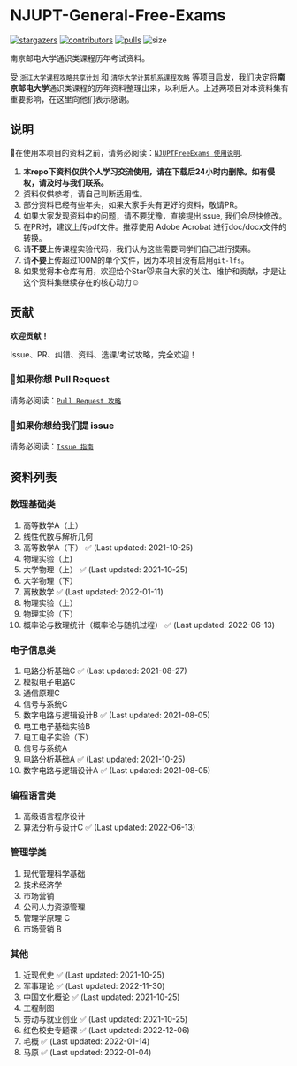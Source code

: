 # NJUPT-General-Free-Exams

[![stargazers](https://img.shields.io/github/stars/NJUPTFreeExams/NJUPT-General-Free-Exams.svg?style=for-the-badge)](https://github.com/NJUPTFreeExams/NJUPT-General-Free-Exams/stargazers)
[![contributors](https://img.shields.io/github/forks/NJUPTFreeExams/NJUPT-General-Free-Exams.svg?style=for-the-badge)](https://github.com/NJUPTFreeExams/NJUPT-General-Free-Exams/network/members)
[![pulls](https://img.shields.io/github/issues-pr-closed-raw/NJUPTFreeExams/NJUPT-General-Free-Exams.svg?style=for-the-badge)](https://github.com/NJUPTFreeExams/NJUPT-General-Free-Exams/pulls)
![size](https://img.shields.io/github/repo-size/NJUPTFreeExams/NJUPT-General-Free-Exams.svg?style=for-the-badge)

南京邮电大学通识类课程历年考试资料。

受 [`浙江大学课程攻略共享计划`](https://github.com/QSCTech/zju-icicles) 和 [`清华大学计算机系课程攻略`](https://github.com/Trinkle23897/THU-CST-Cracker) 等项目启发，我们决定将**南京邮电大学**通识类课程的历年资料整理出来，以利后人。上述两项目对本资料集有重要影响，在这里向他们表示感谢。

## 说明

📍在使用本项目的资料之前，请务必阅读：[`NJUPTFreeExams 使用说明`](https://njuptfreeexams.github.io/UserGuide.html).

1. **本repo下资料仅供个人学习交流使用，请在下载后24小时内删除。如有侵权，请及时与我们联系。**
2. 资料仅供参考，请自己判断适用性。
3. 部分资料已经有些年头，如果大家手头有更好的资料，敬请PR。 
4. 如果大家发现资料中的问题，请不要犹豫，直接提出issue, 我们会尽快修改。
5. 在PR时，建议上传pdf文件。推荐使用 Adobe Acrobat 进行doc/docx文件的转换。
6. 请**不要**上传课程实验代码，我们认为这些需要同学们自己进行摸索。
7. 请**不要**上传超过100M的单个文件，因为本项目没有启用`git-lfs`。
8. 如果觉得本仓库有用，欢迎给个Star😼来自大家的关注、维护和贡献，才是让这个资料集继续存在的核心动力☺️

## 贡献

**欢迎贡献！**

Issue、PR、纠错、资料、选课/考试攻略，完全欢迎！

### 📌如果你想 Pull Request

请务必阅读：[`Pull Request 攻略`](https://njuptfreeexams.github.io/UploadGuide.html)

### 📌如果你想给我们提 issue

请务必阅读：[`Issue 指南`](https://njuptfreeexams.github.io/IssueGuide.html)

## 资料列表

### 数理基础类

1. 高等数学A（上）
2. 线性代数与解析几何 
3. 高等数学A（下） ✅ (Last updated: 2021-10-25)
4. 物理实验（上) 
5. 大学物理（上） ✅ (Last updated: 2021-10-25)
6. 大学物理（下） 
7. 离散数学  ✅ (Last updated: 2022-01-11)
8. 物理实验（上）
9. 物理实验（下）
10. 概率论与数理统计（概率论与随机过程） ✅ (Last updated: 2022-06-13)

### 电子信息类


1. 电路分析基础C ✅ (Last updated: 2021-08-27)
2. 模拟电子电路C
3. 通信原理C
4. 信号与系统C
5. 数字电路与逻辑设计B ✅ (Last updated: 2021-08-05)
6. 电工电子基础实验B
7. 电工电子实验（下）
8. 信号与系统A
9. 电路分析基础A ✅ (Last updated: 2021-10-25)
10. 数字电路与逻辑设计A ✅ (Last updated: 2021-08-05)

### 编程语言类

1. 高级语言程序设计
2. 算法分析与设计C ✅ (Last updated: 2022-06-13)

### 管理学类

1. 现代管理科学基础
2. 技术经济学
3. 市场营销
4. 公司人力资源管理
5. 管理学原理 C
6. 市场营销 B

### 其他

1. 近现代史 ✅ (Last updated: 2021-10-25)
2. 军事理论 ✅ (Last updated: 2022-11-30)
3. 中国文化概论 ✅ (Last updated: 2021-10-25)
4. 工程制图
5. 劳动与就业创业 ✅ (Last updated: 2021-10-25)
6. 红色校史专题课 ✅ (Last updated: 2022-12-06)
7. 毛概 ✅ (Last updated: 2022-01-14)
8. 马原 ✅ (Last updated: 2022-01-04)
